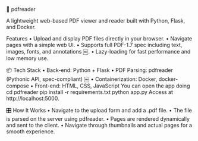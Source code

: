 📄 pdfreader

A lightweight web-based PDF viewer and reader built with Python, Flask, and Docker.

Features
	•	Upload and display PDF files directly in your browser.
	•	Navigate pages with a simple web UI.
	•	Supports full PDF-1.7 spec including text, images, fonts, and annotations  ￼.
	•	Lazy-loading for fast performance and low memory use.

📦 Tech Stack
	•	Back-end: Python + Flask
	•	PDF Parsing: pdfreader (Pythonic API, spec-compliant)  ￼
	•	Containerization: Docker, docker-compose
	•	Front-end: HTML, CSS, JavaScript
You can open the app doing 
cd pdfreader
pip install -r requirements.txt
python app.py
Access at http://localhost:5000.

🎛️ How It Works
	•	Navigate to the upload form and add a .pdf file.
	•	The file is parsed on the server using pdfreader.
	•	Pages are rendered dynamically and sent to the client.
	•	Navigate through thumbnails and actual pages for a smooth experience.
